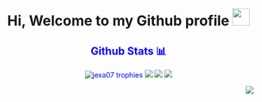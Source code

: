 <h1 align="center"> Hi, Welcome to my Github profile <img src="https://cdn.discordapp.com/emojis/708780901642797076.gif" height="35px"></h1>

<div align="center" style="color:blue">

<!-- <a href="https://github.com/jexa07">student</a> · 
<a href="https://github.com/jexa07">game developer</a> ·
<a href="https://github.com/jexa07"> blockchain developer</a>

<a href="https://jexa07.github.io" target="_blank">checkout portfolio</a> -->


<!-- <div align="center">
    <h2>Some of my notable repos <img src="https://cdn.discordapp.com/emojis/763708605114482708.webp" width="30px"></h2>
    <a href="https://github.com/Desonity/Desonity"><img src="https://github-readme-stats.vercel.app/api/pin/?username=Desonity&repo=Desonity&show_icons=true&title_color=fff&icon_color=79ff97&text_color=9f9f9f&bg_color=151515&count_private=true&layout=compact&hide_border=true" height="120px"></a>
    <a href="https://github.com/jexa07/animedoro-timer"><img src="https://github-readme-stats.vercel.app/api/pin/?username=jexa07&repo=animedoro-timer&show_icons=true&title_color=fff&icon_color=79ff97&text_color=9f9f9f&bg_color=151515&count_private=true&layout=compact&hide_border=true" height="120px"></a>
    <a href="https://github.com/jexa07/DiscordDatabase"><img src="https://github-readme-stats.vercel.app/api/pin/?username=jexa07&repo=DiscordDatabase&show_icons=true&title_color=fff&icon_color=79ff97&text_color=9f9f9f&bg_color=151515&count_private=true&layout=compact&hide_border=true" height="120px"></a>
    
</div> -->

<!-- <br> -->

<div align="center">
    <h2>Github Stats 📊</h2>
<img src="https://github-profile-trophy.vercel.app/?username=jexa07&theme=oldie&no-bg=false&no-frame=true&column=4&margin-w=5" alt="jexa07 trophies" maxwidth="400px">
<img src="https://github-readme-stats.vercel.app/api/top-langs/?username=jexa07&show_icons=true&title_color=000&icon_color=000&text_color=000&bg_color=f1f0f1&count_private=true&layout=compact&hide_border=true&langs_count=8&hide=shaderlab,hlsl" maxwidth="400px">
<img src="https://github-readme-stats.vercel.app/api?username=jexa07&show_icons=true&title_color=000&icon_color=000&text_color=000&bg_color=f1f0f1&count_private=true&hide_border=true" maxwidth="400px">
<img src="https://github-readme-streak-stats.herokuapp.com/?user=jexa07&show_icons=true&hide_border=true&theme=Javascript&background=f1f0f1" maxwidth="400px">

</div>

<!-- <div align=center> -->

<!-- <br> -->

<!-- <div align="center">
<details open>
<summary><h2>Techstack <img src="https://cdn.discordapp.com/emojis/804331814004850698.png?v=1" width="30px"></h2></summary>
<h4>Languages</h4>
<img src="https://img.shields.io/badge/-cpp-silver?style=for-the-badge">
<img src="https://img.shields.io/badge/-python-silver?style=for-the-badge">
<img src="https://img.shields.io/badge/-java-silver?style=for-the-badge">
<img src="https://img.shields.io/badge/-c sharp-silver?style=for-the-badge">
<br>
<img src="https://img.shields.io/badge/-HTML 5-grey?style=for-the-badge">
<img src="https://img.shields.io/badge/-css 3-grey?style=for-the-badge">
<img src="https://img.shields.io/badge/-Javascript-grey?style=for-the-badge">
<h4>Libraries and Frameworks</h4>
<img src="https://img.shields.io/badge/-React-silver?style=for-the-badge">
<img src="https://img.shields.io/badge/-NextJS-silver?style=for-the-badge">
<img src="https://img.shields.io/badge/-Svelte-silver?style=for-the-badge">
<img src="https://img.shields.io/badge/-Flask-silver?style=for-the-badge">
<img src="https://img.shields.io/badge/-ExpressJS-silver?style=for-the-badge">
<br>
<img src="https://img.shields.io/badge/-Bootstrap-grey?style=for-the-badge">
<img src="https://img.shields.io/badge/-Tailwind CSS-grey?style=for-the-badge">
<img src="https://img.shields.io/badge/-Firebase Database-grey?style=for-the-badge" >
<br>
<img src="https://img.shields.io/badge/-Discord.py-silver?style=for-the-badge">
<h4>Sofware and Tools</h4>
<img src="https://img.shields.io/badge/-git-grey?style=for-the-badge">
<img src="https://img.shields.io/badge/-github-grey?style=for-the-badge">
<br>
<img src="https://img.shields.io/badge/-(NEO)VIM-silver?style=for-the-badge">
<img src="https://img.shields.io/badge/-vs code-silver?style=for-the-badge">
<br>
<img src="https://img.shields.io/badge/-heroku-grey?style=for-the-badge">
<img src="https://img.shields.io/badge/-Vercel-grey?style=for-the-badge">
<br>
<img src="https://img.shields.io/badge/-unity_3D-silver?style=for-the-badge">
<img src="https://img.shields.io/badge/-Godot_Engine-silver?style=for-the-badge">
<br>
<img src="https://img.shields.io/badge/-Node JS-grey?style=for-the-badge">
</details>
</div>

<h3>Socials</h3>

<a href="https://twitter.com/jexa07_" target="_blank">Twitter</a> ·
<a href="https://linkedin.com/in/jexa07" target="_blank">LinkedIn</a> ·
<a href="https://diamondapp.com/u/weeblet" target="_blank">DeSo</a> ·
<a href="https://instagram.com/jexa07_" target="_blank">Instagram</a> ·
<a href="https://reddit.com/u/TECHIE6023" target="_blank">Reddit</a> ·
<a href="https://discord.com/app" target="_blank">Discord (weeblet#4745)</a> ·
<a href="https://youtube.com/jexa07" target="_blank">YouTube</a> 
    
</div> -->

<div align="right">
    
![](https://komarev.com/ghpvc/?username=jexa07&style=for-the-badge&color=202020)
    
</div>
